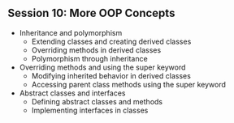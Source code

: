 ## Session 10: More OOP Concepts
- Inheritance and polymorphism
  - Extending classes and creating derived classes
  - Overriding methods in derived classes
  - Polymorphism through inheritance
- Overriding methods and using the super keyword
  - Modifying inherited behavior in derived classes
  - Accessing parent class methods using the super keyword
- Abstract classes and interfaces
  - Defining abstract classes and methods
  - Implementing interfaces in classes

